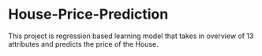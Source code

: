# House-Price-Prediction
This project is regression based learning model that takes in overview of 13 attributes and predicts the price of the House.

